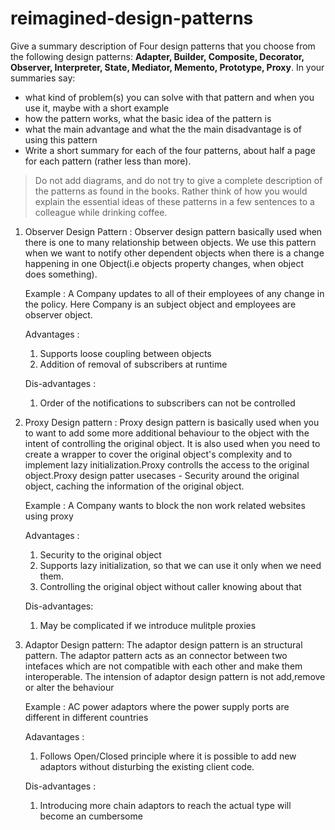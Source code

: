 # reimagined-design-patterns

Give a summary description of Four design patterns that you choose from the following design patterns: **Adapter,  Builder, Composite, Decorator, Observer, Interpreter, State, Mediator, Memento, Prototype, Proxy**. In your summaries say:

- what kind of problem(s) you can solve with that pattern and when you use it, maybe with a short example
- how the pattern works, what the basic idea of the pattern is
- what the main advantage and what the the main disadvantage is of using this pattern
- Write a short summary for each of the four patterns, about half a page for each pattern (rather less than more). 

> Do not add diagrams, and do not try to give a complete description of the patterns as found in the books. Rather think of how you would explain the essential ideas of these patterns in a few sentences to a colleague while drinking coffee.


1. Observer Design Pattern : 
	Observer design pattern basically used when there is one to many relationship between objects.
	We use this pattern when we want to notify other dependent objects when there is a change happening in one Object(i.e objects property changes, when object does something).
	
	Example : 
  A Company updates to all of their employees of any change in the policy. Here Company is an subject object and employees are observer object. 	

	Advantages :
  	1. Supports loose coupling between objects
    2. Addition of removal of subscribers at runtime  	
    
	Dis-advantages : 
  	1. Order of the notifications to subscribers can not be controlled
	
2. Proxy Design pattern : 
	Proxy design pattern is basically used when you to want to add some more additional behaviour to the object with the intent of controlling the original object.
  It is also used when you need to create a  wrapper to cover the original object's complexity and to implement lazy initialization.Proxy controlls the access to the original
  object.Proxy design patter usecases - Security around the original object, caching the information of the original object.	
	
	Example : A Company wants to block the non work related websites using proxy
	
	Advantages :
    1. Security to the original object
    2. Supports lazy initialization, so that we can use it only when we need them.
    3. Controlling the original object without caller knowing about that

	Dis-advantages:
    1. May be complicated if we introduce mulitple proxies
	
3. Adaptor Design pattern:
	The adaptor design pattern is an structural pattern. The adaptor pattern acts as an connector between two intefaces which are not compatible with each other and make them
  interoperable. The intension of adaptor design pattern is not add,remove or alter the behaviour
    	
	Example : AC power adaptors where the power supply ports are different in different countries

	Adavantages : 
	1. Follows Open/Closed principle where it is possible to add new adaptors without disturbing the existing client code.
	
	Dis-advantages :	
	1. Introducing more chain adaptors to reach the actual type will become an cumbersome

	
